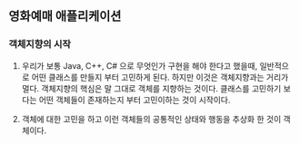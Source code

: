 ## 영화예매 애플리케이션 


### 객체지향의 시작
1. 우리가 보통 Java, C++, C# 으로 무엇인가 구현을 해야 한다고 했을때, 일반적으로 어떤 클래스를 만들지 부터 고민하게 된다. 하지만 이것은 객체지향과는 거리가 멀다. 객체지향의 핵심은 말 그대로 객체를 지향하는 것이다. 클래스를 고민하기 보다는 어떤 객체들이 존재하는지 부터 고민이하는 것이 시작이다.

2. 객체에 대한 고민을 하고 이런 객체들의 공통적인 상태와 행동을 추상화 한 것이 객체이다.

